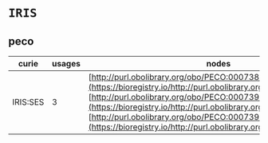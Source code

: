# `IRIS`

## peco

| curie    |   usages | nodes                                                                                                                                                                                                                                                                                                                                                   |
|----------|----------|---------------------------------------------------------------------------------------------------------------------------------------------------------------------------------------------------------------------------------------------------------------------------------------------------------------------------------------------------------|
| IRIS:SES |        3 | [http://purl.obolibrary.org/obo/PECO:0007385](https://bioregistry.io/http://purl.obolibrary.org/obo/PECO:0007385), [http://purl.obolibrary.org/obo/PECO:0007391](https://bioregistry.io/http://purl.obolibrary.org/obo/PECO:0007391), [http://purl.obolibrary.org/obo/PECO:0007392](https://bioregistry.io/http://purl.obolibrary.org/obo/PECO:0007392) |
